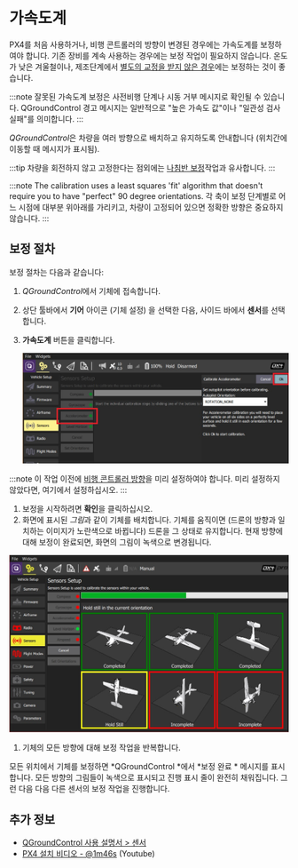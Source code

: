 # 가속도계

PX4를 처음 사용하거나, 비행 콘트롤러의 방향이 변경된 경우에는 가속도계를 보정하여야 합니다. 기존 장비를 계속 사용하는 경우에는 보정 작업이 필요하지 않습니다. 온도가 낮은 겨울철이나, 제조단계에서 [별도의 교정을 받지 않은 경우](../advanced_config/sensor_thermal_calibration.md)에는 보정하는 것이 좋습니다.

:::note
잘못된 가속도계 보정은 사전비행 단계나 시동 거부 메시지로 확인될 수  있습니다. QGroundControl 경고 메시지는 일반적으로 "높은 가속도 값"이나 "일관성 검사 실패"를 의미합니다.
:::

*QGroundControl*은 차량을 여러 방향으로 배치하고 유지하도록 안내합니다 (위치간에 이동할 때 메시지가 표시됨).

:::tip
차량을 회전하지 않고 고정한다는 점외에는 [나침반 보정](../config/compass.md)작업과 유사합니다.
:::

:::note
The calibration uses a least squares 'fit' algorithm that doesn't require you to have "perfect" 90 degree orientations.
각 축이 보정 단계별로 어느 시점에 대부분 위아래를 가리키고, 차량이 고정되어 있으면 정확한 방향은 중요하지 않습니다.
:::

## 보정 절차

보정 절차는 다음과 같습니다:

1. *QGroundControl*에서 기체에 접속합니다.
1. 상단 툴바에서 **기어** 아이콘 (기체 설정) 을 선택한 다음, 사이드 바에서 **센서**를 선택합니다.
1. **가속도계** 버튼을 클릭합니다.

   ![가속도계 보정](../../assets/qgc/setup/sensor/accelerometer.jpg)

:::note
이 작업 이전에 [비행 콘트롤러 방향](../config/flight_controller_orientation.md)을 미리 설정하여야 합니다. 미리 설정하지 않았다면, 여기에서 설정하십시오.
:::

1. 보정을 시작하려면 **확인**을 클릭하십시오.
1. 화면에 표시된 *그림*과 같이 기체를 배치합니다. 기체를 움직이면 (드론의 방향과 일치하는 이미지가 노란색으로 바뀝니다) 드론을 그 상태로 유지합니다. 현재 방향에 대해 보정이 완료되면, 화면의 그림이 녹색으로 변경됩니다.

  ![가속도계 보정](../../assets/qgc/setup/sensor/accelerometer_positions_px4.jpg)

1. 기체의 모든 방향에 대해 보정 작업을 반복합니다.

모든 위치에서 기체를 보정하면 *QGroundControl *에서 *보정 완료 * 메시지를 표시합니다. 모든 방향의 그림들이 녹색으로 표시되고 진행 표시 줄이 완전히 채워집니다. 그런 다음 다음 다른 센서의 보정 작업을 진행합니다.


## 추가 정보

* [QGroundControl 사용 설명서 > 센서](https://docs.qgroundcontrol.com/en/SetupView/sensors_px4.html#accelerometer)
* [PX4 설치 비디오 - @1m46s](https://youtu.be/91VGmdSlbo4?t=1m46s) (Youtube)
